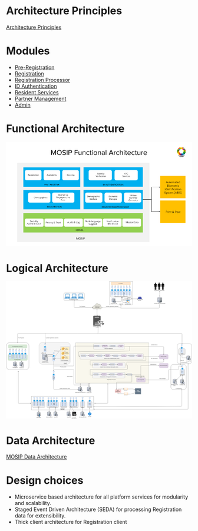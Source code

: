 # Architecture Principles
[Architecture Principles](MOSIP-Architecture-Principles.md)

# Modules
*  [Pre-Registration](Pre-Registration.md)
*  [Registration](Registration-Client.md)
*  [Registration Processor](Registration-Processor.md)
*  [ID Authentication](ID-Authentication.md)
*  [Resident Services](Resident-Services.md)
*  [Partner Management](Partner-Management.md)
*  [Admin](Admin.md)

# Functional Architecture
![](_images/arch_diagrams/MOSIP_functional_architecture.png)

# Logical Architecture
![](_images/arch_diagrams/MOSIP_logical_architecture_v0.1.png)

# Data Architecture
[MOSIP Data Architecture](https://github.com/mosip/documentation/wiki/MOSIP-Data-Architecture)

# Design choices
* Microservice based architecture for all platform services for modularity and scalability.
* Staged Event Driven Architecture (SEDA) for processing Registration data for extensibility.
* Thick client architecture for Registration client
